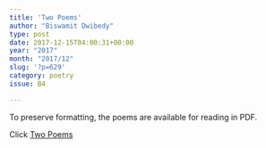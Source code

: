 ```yaml
---
title: 'Two Poems'
author: "Biswamit Dwibedy"
type: post
date: 2017-12-15T04:00:31+00:00
year: "2017"
month: "2017/12"
slug: '?p=629'
category: poetry
issue: B4

---
```

To preserve formatting, the poems are available for reading in PDF.

Click [Two Poems][1]

 [1]: http://bombayliterarymagazine.com/wp-content/uploads/2017/12/Two-Poems.pdf
